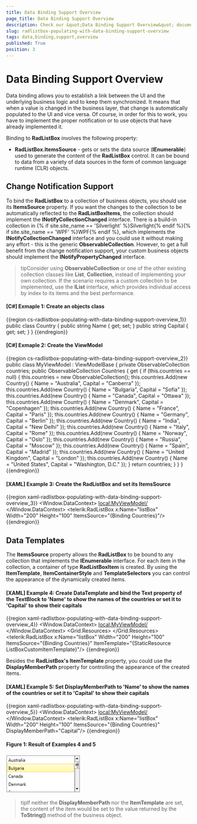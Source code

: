 ```yaml
---
title: Data Binding Support Overview
page_title: Data Binding Support Overview
description: Check our &quot;Data Binding Support Overview&quot; documentation article for the RadListBox WPF control.
slug: radlistbox-populating-with-data-binding-support-overview
tags: data,binding,support,overview
published: True
position: 3
---
```


# Data Binding Support Overview

Data binding allows you to establish a link between the UI and the underlying business logic and to keep them synchronized. It means that when a value is changed in the business layer, that change is automatically populated to the UI and vice versa. Of course, in order for this to work, you have to implement the proper notification or to use objects that have already implemented it.

Binding to __RadListBox__ involves the following property:

* __RadListBox.ItemsSource__ - gets or sets the data source (__IEnumerable__) used to generate the content of the __RadListBox__ control. It can be bound to data from a variety of data sources in the form of common language runtime (CLR) objects.

## Change Notification Support

To bind the __RadListBox__ to a collection of business objects, you should use its __ItemsSource__ property. If you want the changes to the collection to be automatically reflected to the __RadListBoxItems__, the collection should implement the __INotifyCollectionChanged__ interface. There is a build-in collection in {% if site.site_name == 'Silverlight' %}Silverlight{% endif %}{% if site.site_name == 'WPF' %}WPF{% endif %}, which implements the __INotifyCollectionChanged__ interface and you could use it without making any effort - this is the generic __ObservableCollection<T>__. However, to get a full benefit from the change notification support, your custom business objects should implement the __INotifyPropertyChanged__ interface.

>tipConsider using __ObservableCollection<T>__ or one of the other existing collection classes like __List<T>__, __Collection<T>__, instead of implementing your own collection. If the scenario requires a custom collection to be implemented, use the __IList__ interface, which provides individual access by index to its items and the best performance.

#### __[C#] Exmaple 1: Create an objects class__

{{region cs-radlistbox-populating-with-data-binding-support-overview_1}}
	public class Country
	{
		public string Name { get; set; }
		public string Capital { get; set; }
	}
{{endregion}}

#### __[C#] Exmaple 2: Create the ViewModel__

{{region cs-radlistbox-populating-with-data-binding-support-overview_2}}
	public class MyViewModel : ViewModelBase
    {
        private ObservableCollection<Country> countries;
        public ObservableCollection<Country> Countries
        {
            get
            {
                if (this.countries == null)
                {
                    this.countries = new ObservableCollection<Country>();
                    this.countries.Add(new Country() { Name = "Australia", Capital = "Canberra" });
                    this.countries.Add(new Country() { Name = "Bulgaria", Capital = "Sofia" });
                    this.countries.Add(new Country() { Name = "Canada", Capital = "Ottawa" });
                    this.countries.Add(new Country() { Name = "Denmark", Capital = "Copenhagen" });
                    this.countries.Add(new Country() { Name = "France", Capital = "Paris" });
                    this.countries.Add(new Country() { Name = "Germany", Capital = "Berlin" });
                    this.countries.Add(new Country() { Name = "India", Capital = "New Delhi" });
                    this.countries.Add(new Country() { Name = "Italy", Capital = "Rome" });
                    this.countries.Add(new Country() { Name = "Norway", Capital = "Oslo" });
                    this.countries.Add(new Country() { Name = "Russia", Capital = "Moscow" });
                    this.countries.Add(new Country() { Name = "Spain", Capital = "Madrid" });
                    this.countries.Add(new Country() { Name = "United Kingdom", Capital = "London" });
                    this.countries.Add(new Country() { Name = "United States", Capital = "Washington, D.C." });
                }
                return countries;
            }
        }
    }
{{endregion}}

#### __[XAML] Example 3: Create the RadListBox and set its ItemsSource__
{{region xaml-radlistbox-populating-with-data-binding-support-overview_3}}
	<Window.DataContext>
        <local:MyViewModel/>
    </Window.DataContext>
    <Grid>
        <telerik:RadListBox x:Name="listBox"
                            Width="200" Height="100"
                            ItemsSource="{Binding Countries}"/>
    </Grid>
{{endregion}}

## Data Templates

The __ItemsSource__ property allows the __RadListBox__ to be bound to any collection that implements the __IEnumerable__ interface. For each item in the collection, a container of type __RadListBoxItem__ is created. By using the __ItemTemplate__, __ItemContainerStyle__ and __TemplateSelectors__ you can control the appearance of the dynamically created items.

#### __[XAML] Example 4: Create DataTemplate and bind the Text property of the TextBlock to 'Name' to show the names of the countries or set it to 'Capital' to show their capitals__
{{region xaml-radlistbox-populating-with-data-binding-support-overview_4}}
	<Window.DataContext>
        <local:MyViewModel/>
    </Window.DataContext>
    <Grid>
        <Grid.Resources>
            <DataTemplate x:Key="ListBoxCustomItemTemplate">
                <Grid>
                    <TextBlock Text="{Binding Name}"/>
                </Grid>
            </DataTemplate>
        </Grid.Resources>
        <telerik:RadListBox x:Name="listBox"
                            Width="200" Height="100"
                            ItemsSource="{Binding Countries}"
                            ItemTemplate="{StaticResource ListBoxCustomItemTemplate}"/>
    </Grid>
{{endregion}}

Besides the __RadListBox's ItemTemplate__ property, you could use the __DisplayMemberPath__ property for controlling the appearance of the created items.

#### __[XAML] Example 5: Set DisplayMemberPath to 'Name' to show the names of the countries or set it to 'Capital' to show their capitals__
{{region xaml-radlistbox-populating-with-data-binding-support-overview_5}}
	<Window.DataContext>
        <local:MyViewModel/>
    </Window.DataContext>
    <Grid>
        <telerik:RadListBox x:Name="listBox"
                            Width="200" Height="100"
                            ItemsSource="{Binding Countries}"
                            DisplayMemberPath="Capital"/>
    </Grid>
{{endregion}}

#### __Figure 1: Result of Examples 4 and 5__
![Rad List Box ItemsSource DisplayMemberPath 01](images/RadListBox_PopulatingWithData_DataBindingSupportOverview_01.png)

>tipIf neither the __DisplayMemberPath__ nor the __ItemTemplate__ are set, the content of the item would be set to the value returned by the __ToString()__ method of the business object.